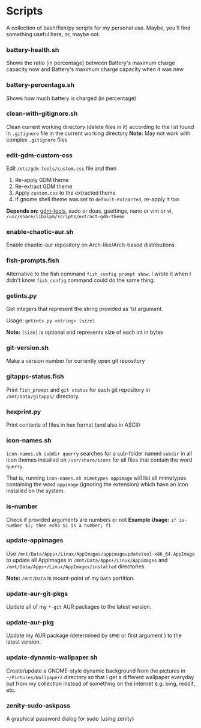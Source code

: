 # Scripts

A collection of bash/fish/py scripts for my personal use. Maybe, you'll find something useful here, or, maybe not.

### battery-health.sh

Shows the ratio (in percentage) between Battery's maximum charge capacity now and Battery's maximum charge capacity when it was new

### battery-percentage.sh

Shows how much battery is charged (in percentage)

### clean-with-gitignore.sh

Clean current working directory (delete files in it) according to the list found in `.gitignore` file in the current working directory
**Note:** May not work with complex `.gitignore` files

### edit-gdm-custom-css

Edit `/etc/gdm-tools/custom.css` file and then 

1. Re-apply GDM theme
2. Re-extract GDM theme
3. Apply `custom.css` to the extracted theme
4. If gnome shell theme was set to `default-extracted`, re-apply it too

**Depends on:** [gdm-tools](https://github.com/realmazharhussain/gdm-tools.git), sudo or doas, gsettings, nano or vim or vi,  `/usr/share/libalpm/scripts/extract-gdm-theme`

### enable-chaotic-aur.sh

Enable chaotic-aur repository on Arch-like/Arch-based distributions

### fish-prompts.fish

Alternative to the fish command `fish_config prompt show`. I wrote it when I didn't know `fish_config` command could do the same thing.

### getints.py

Get integers that represent the string provided as 1st argument.

Usage: `getints.py <string> [size]`

**Note:** `[size]` is optional and represents size of each int in bytes

### git-version.sh

Make a version number for currently open git repository

### gitapps-status.fish

Print `fish_prompt` and `git status` for each git repository in `/mnt/Data/gitapps/` directory.

### hexprint.py

Print contents of files in hex format (and also in ASCII)

### icon-names.sh

`icon-names.sh subdir querry` searches for a sub-folder named `subdir` in all icon themes installed on `/usr/share/icons` for all files that contain the word `querry`.

That is, running `icon-names.sh mimetypes appimage` will list all mimetypes containing the word `appimage`  (ignoring the extension) which have an icon installed on the system.

### is-number

Check if provided arguments are numbers or not
**Example Usage:** `if is-number $1; then echo $1 is a number; fi`

### update-appimages

Use `/mnt/Data/Apps+/Linux/AppImages/appimageupdatetool-x86_64.AppImage` to update all AppImages in `/mnt/Data/Apps+/Linux/AppImages` and `/mnt/Data/Apps+/Linux/AppImages/installed` directories.

**Note:** `/mnt/Data` is mount-point of my `Data` partition.

### update-aur-git-pkgs

Update all of my `*-git` AUR packages to the latest version.

### update-aur-pkg

Update my AUR package (determined by `$PWD` or first argument ) to the latest version.

### update-dynamic-wallpaper.sh

Create/update a GNOME-style dynamic background from the pictures in `~/Pictures/Wallpapers` directory so that I get a different wallpaper everyday but from my collection instead of something on the Internet e.g. bing, reddit, etc.

### zenity-sudo-askpass

A graphical password dialog for sudo (using zenity)

